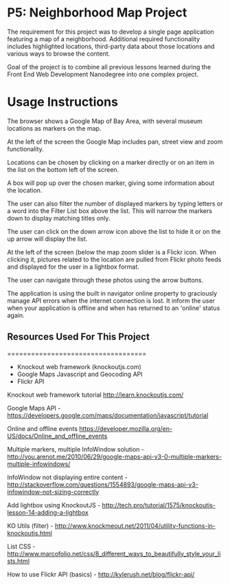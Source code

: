 P5: Neighborhood Map Project 
============================
The requirement for this project was to develop a single page application featuring a map of a neighborhood. Additional required functionality includes highlighted locations, third-party data about those locations and various ways to browse the content.

Goal of the project is to combine all previous lessons learned during the Front End Web Development Nanodegree into one complex project.


Usage Instructions
==================

The browser shows a Google Map of Bay Area, with several museum locations as markers on the map. 

At the left of the screen the Google Map includes pan, street view and zoom functionality.

Locations can be chosen by clicking on a marker directly or on an item in the list on the bottom left of the screen.

A box will pop up over the chosen marker, giving some information about the location.

The user can also filter the number of displayed markers by typing letters or a word into the Filter List box above the list. This will narrow the markers down to display matching titles only.

The user can click on the down arrow icon above the list to hide it or on the up arrow will display the list.

At the left of the screen (below the map zoom slider is a Flickr icon. When clicking it, pictures related to the location are pulled from Flickr photo feeds and displayed for the user in a lightbox format. 

The user can navigate through these photos using the arrow buttons.

The application is using the built in navigator online property to graciously manage API errors when the internet connection is lost. It inform the user when your application is offline and when has returned to an 'online' status again.


## Resources Used For This Project
===================================
- Knockout web framework (knockoutjs.com)
- Google Maps Javascript and Geocoding API
- Flickr API

Knockout web framework tutorial
http://learn.knockoutjs.com/

Google Maps API -
https://developers.google.com/maps/documentation/javascript/tutorial

Online and offline events
https://developer.mozilla.org/en-US/docs/Online_and_offline_events

Multiple markers, multiple InfoWindow solution -
http://you.arenot.me/2010/06/29/google-maps-api-v3-0-multiple-markers-multiple-infowindows/

InfoWindow not displaying entire content -
http://stackoverflow.com/questions/1554893/google-maps-api-v3-infowindow-not-sizing-correctly

Add lightbox using KnockoutJS -
http://tech.pro/tutorial/1575/knockoutjs-lesson-14-adding-a-lightbox

KO Utils (filter) -
http://www.knockmeout.net/2011/04/utility-functions-in-knockoutjs.html

List CSS -
http://www.marcofolio.net/css/8_different_ways_to_beautifully_style_your_lists.html

How to use Flickr API (basics) -
http://kylerush.net/blog/flickr-api/

